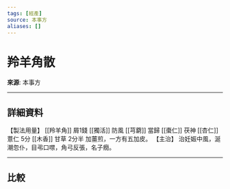 ```yaml
---
tags: [經產]
source: 本事方
aliases: []
---
```


# 羚羊角散

**來源**: 本事方  

---

## 詳細資料
【製法用量】 [[羚羊角]] 屑1錢 [[獨活]] 防風 [[芎藭]] 當歸 [[棗仁]] 茯神 [[杏仁]] 薏仁
5分 [[木香]] 甘草
2分半
加薑煎，一方有五加皮。
【主治】
治妊娠中風，涎潮忽仆，目弔口噤，角弓反張，名子癇。

---

## 比較
